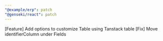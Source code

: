 ```yaml
---
"@example/erp": patch
"@genseki/react": patch
---
```


[Feature] Add options to customize Table using Tanstack table
[Fix] Move identifierColumn under Fields

